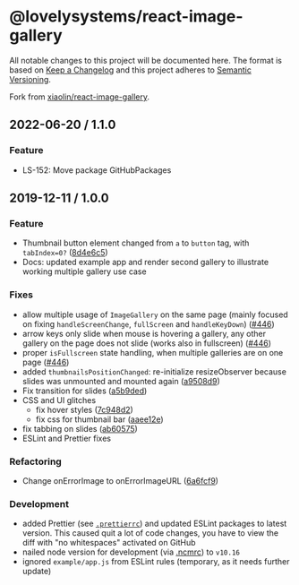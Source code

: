 # @lovelysystems/react-image-gallery

All notable changes to this project will be documented here. The format is based
on [Keep a Changelog](http://keepachangelog.com/en/1.0.0/) and this project
adheres to [Semantic Versioning](http://semver.org/spec/v2.0.0.html).

Fork from [xiaolin/react-image-gallery](https://github.com/xiaolin/react-image-gallery).

## 2022-06-20 / 1.1.0

### Feature

- LS-152: Move package GitHubPackages

## 2019-12-11 / 1.0.0

### Feature

- Thumbnail button element changed from `a` to `button` tag, with `tabIndex=0?`
  ([8d4e6c5](https://github.com/lovelysystems/react-image-gallery/commit/8d4e6c5d0e935e51a3738bf6395acfa2080bdde2#diff-eabaad0cc8751d0947757ba5349ae171R1170-R1173))
- Docs: updated example app and render second gallery to illustrate working
  multiple gallery use case

### Fixes

- allow multiple usage of `ImageGallery` on the same page (mainly focused on
  fixing `handleScreenChange`, `fullScreen` and `handleKeyDown`) ([#446](https://github.com/xiaolin/react-image-gallery/pull/446))
- arrow keys only slide when mouse is hovering a gallery, any other gallery on
  the page does not slide (works also in fullscreen)
  ([#446](https://github.com/xiaolin/react-image-gallery/pull/446))
- proper `isFullscreen` state handling, when multiple galleries are on one page
  ([#446](https://github.com/xiaolin/react-image-gallery/pull/446))
- added `thumbnailsPositionChanged`: re-initialize resizeObserver because slides
  was unmounted and mounted again ([a9508d9](https://github.com/xiaolin/react-image-gallery/commit/a9508d9e2a9fb7bb1a36930a0a75189e40cf0cf2))
- Fix transition for slides ([a5b9ded](https://github.com/xiaolin/react-image-gallery/commit/a5b9dedb74368acc732dcbd8e5f0ed141efe8dcc))
- CSS and UI glitches
  - fix hover styles ([7c948d2](https://github.com/xiaolin/react-image-gallery/commit/7c948d23d968e44a0fe7102887572326c9b61150))
  - fix css for thumbnail bar ([aaee12e](https://github.com/xiaolin/react-image-gallery/commit/aaee12e869fdb98cf6285fe73ef895d1b7e3e816))
- fix tabbing on slides ([ab60575](https://github.com/xiaolin/react-image-gallery/commit/ab605753fb8b8c790c91449c699ce79d8fe3ac9f))
- ESLint and Prettier fixes

### Refactoring

- Change onErrorImage to onErrorImageURL ([6a6fcf9](https://github.com/xiaolin/react-image-gallery/commit/6a6fcf9db9f0c7000fb61a74adb9d79049b2aa09))

### Development

- added Prettier (see [`.prettierrc`](.prettierrc)) and updated ESLint packages
  to latest version. This caused quit a lot of code changes, you have to view
  the diff with "no whitespaces" activated on GitHub
- nailed node version for development (via [.ncmrc](.nvmrc)) to `v10.16`
- ignored `example/app.js` from ESLint rules (temporary, as it needs further
  update)
